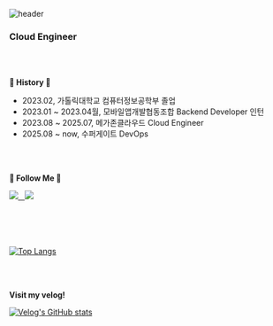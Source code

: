![header](https://capsule-render.vercel.app/api?type=Waving&color=7286D3&height=270&section=header&text=Hi!%20I'm%20HyeSook&fontColor=FFF2F2&fontSize=70&animation=fadeIn&fontAlignY=40&stroke=FFF2F2)

 <div align=left>

###  Cloud Engineer

</br>
</br>

**📌 History 📌**

- 2023.02, 가톨릭대학교 컴퓨터정보공학부 졸업 </br>
- 2023.01 ~ 2023.04월,  모바일앱개발협동조합 Backend Developer 인턴 </br> 
- 2023.08 ~ 2025.07, 메가존클라우드 Cloud Engineer </br>
- 2025.08 ~ now, 수퍼게이트 DevOps

</br>
</br>


**🌌 Follow Me 🌌**

<a href="https://velog.io/@suk13574">
 <img src="https://img.shields.io/badge/velog-20C997?style=flat-square&logo=velog&logoColor=white"/> &nbsp;
</a>
<img src="https://img.shields.io/badge/suk13574@naver.com-EA4335?style=flat-square&logo=Gmail&logoColor=white"/>

</br>
</br>

<!--
**🚤 Skill 🚤**

<img src="https://img.shields.io/badge/Java-007396?style=flat-square&logo=java&logoColor=white"/> &nbsp;
<img src="https://img.shields.io/badge/Spring-6DB33F? style=flat-square&logo=spring&logoColor=white"/> &nbsp;
<img src="https://img.shields.io/badge/JPA-59666C?style=flat-square&logo=hibernate&logoColor=white"/> &nbsp;
<img src="https://img.shields.io/badge/MySQL-4479A1?style=flat-square&logo=mysql&logoColor=white"/> &nbsp;
<img src="https://img.shields.io/badge/GitHub Actions-2088FF?style=flat-square&-square&logo=GitHub Actions&logoColor=white"/> &nbsp;
<img src="https://img.shields.io/badge/AWS-232F3E?style=flat-square&logo=amazonaws&logoColor=white"/> &nbsp;
<img src="https://img.shields.io/badge/Git-F05032?style=flat-square&logo=git&logoColor=white"/> &nbsp;
</br>
<img src="https://img.shields.io/badge/Python-3776AB?style=flat-square&logo=python&logoColor=white"/> &nbsp;
<img src="https://img.shields.io/badge/Naver Cloud-2DB400?style=flat-square&logoColor=white"/> &nbsp;
<img src="https://img.shields.io/badge/KT Cloud-ED2024?style=flat-square&logoColor=white"/> &nbsp;
<img src="https://img.shields.io/badge/NHN Cloud-125DE6?style=flat-square&logoColor=white"/> &nbsp;
<img src="https://img.shields.io/badge/Linux-FCC624?style=flat-square&logo=Linux&logoColor=white"/> &nbsp;
-->


</br>
</br>
</br>

[![Top Langs](https://github-readme-stats.vercel.app/api/top-langs/?username=suk13574&layout=compact)](https://github.com/anuraghazra/github-readme-stats)

<!--
![Anurag's GitHub stats](https://github-readme-stats.vercel.app/api?username=suk13574&show_icons=true&theme=nord)
-->

</br>
</br>

**Visit my velog!**

[![Velog's GitHub stats](https://velog-readme-stats.vercel.app/api?name=suk13574)](https://github.com/eungyeole/velog-readme-stats)

 <div>
 
